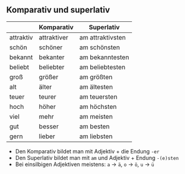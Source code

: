 ## Komparativ und superlativ

|           | Komparativ  | Superlativ       |
| --------  | ----------  | ----------       |
| attraktiv | attraktiver | am attraktivsten |
| schön     | schöner     | am schönsten     |
| bekannt   | bekanter    | am bekanntesten  |
| beliebt   | beliebter   | am beliebtesten  |
| groß      | größer      | am größten       |
| alt       | älter       | am ältesten      |
| teuer     | teurer      | am teuersten     |
| hoch      | höher       | am höchsten      |
| viel      | mehr        | am meisten       |
| gut       | besser      | am besten        |
| gern      | lieber      | am liebsten      |

* Den Komparativ bildet man mit Adjektiv + die Endung ``-er``
* Den Superlativ bildet man mit ``am`` und Adjektiv + Endung ``-(e)sten``
* Bei einsilbigen Adjektiven meistens: ``a`` -> ``ä``, ``o`` -> ``ö``, ``u`` -> ``ü``

